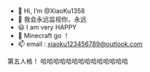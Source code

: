 - 👋 Hi, I’m @XiaoKu1358
- 👀 我会永远监视你，永远
- 😃 I am very HAPPY
- 💞️ Minecraft go ！
- 📫 email : xiaoku123456789@outlook.com

<!---
XiaoKu1358/XiaoKu1358 is a ✨ special ✨ repository because its `README.md` (this file) appears on your GitHub profile.
You can click the Preview link to take a look at your changes.
--->

第五人格！ 哈哈哈哈哈哈哈哈哈哈哈哈哈哈
